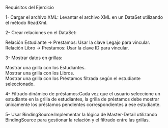 Requisitos del Ejercicio

1- Cargar el archivo XML: Levantar el archivo XML en un DataSet utilizando el método ReadXml.

2- Crear relaciones en el DataSet:  

Relación Estudiante → Prestamos: Usar la clave Legajo para vincular.  
Relación Libro → Prestamos: Usar la clave ID para vincular.


3- Mostrar datos en grillas:  

Mostrar una grilla con los Estudiantes.  
Mostrar una grilla con los Libros.  
Mostrar una grilla con los Préstamos filtrada según el estudiante seleccionado.


4- Filtrado dinámico de préstamos:Cada vez que el usuario seleccione un estudiante en la grilla de estudiantes, la grilla de préstamos debe mostrar únicamente los préstamos pendientes correspondientes a ese estudiante.

5- Usar BindingSource:Implementar la lógica de Master-Detail utilizando BindingSource para gestionar la relación y el filtrado entre las grillas.

